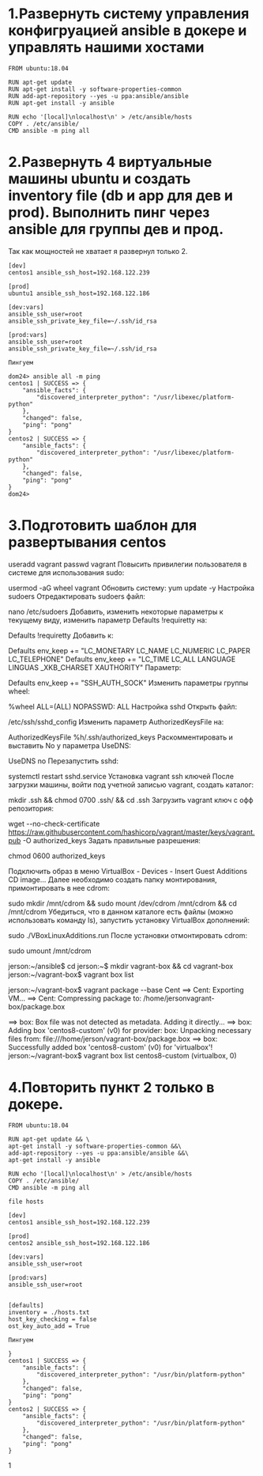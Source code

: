 # 1.Развернуть систему управления конфигруацией ansible в докере и управлять нашими хостами
```
FROM ubuntu:18.04

RUN apt-get update 
RUN apt-get install -y software-properties-common
RUN add-apt-repository --yes -u ppa:ansible/ansible
RUN apt-get install -y ansible

RUN echo '[local]\nlocalhost\n' > /etc/ansible/hosts
COPY . /etc/ansible/
CMD ansible -m ping all
```



# 2.Развернуть 4 виртуальные машины ubuntu и создать inventory file (db и app для дев и prod). Выполнить пинг через ansible для группы дев и прод.
Так как мощностей не хватает я развернул только 2.
```
[dev]
centos1 ansible_ssh_host=192.168.122.239

[prod]
ubuntu1 ansible_ssh_host=192.168.122.186 

[dev:vars] 
ansible_ssh_user=root
ansible_ssh_private_key_file=~/.ssh/id_rsa

[prod:vars]
ansible_ssh_user=root
ansible_ssh_private_key_file=~/.ssh/id_rsa

Пингуем 

dom24> ansible all -m ping
centos1 | SUCCESS => {
    "ansible_facts": {
        "discovered_interpreter_python": "/usr/libexec/platform-python"
    },
    "changed": false,
    "ping": "pong"
}
centos2 | SUCCESS => {
    "ansible_facts": {
        "discovered_interpreter_python": "/usr/libexec/platform-python"
    },
    "changed": false,
    "ping": "pong"
}
dom24> 
```


# 3.Подготовить шаблон для развертывания centos

useradd vagrant
passwd vagrant
Повысить привилегии пользователя в системе для использования sudo:

usermod -aG wheel vagrant
Обновить систему:
yum update -y
Настройка sudoers
Отредактировать sudoers файл: 

nano /etc/sudoers
Добавить, изменить некоторые параметры к текущему виду, изменить параметр Defaults !requiretty на:

Defaults   !requiretty
 Добавить к:

Defaults    env_keep += "LC_MONETARY LC_NAME LC_NUMERIC LC_PAPER LC_TELEPHONE"
Defaults    env_keep += "LC_TIME LC_ALL LANGUAGE LINGUAS _XKB_CHARSET XAUTHORITY"
 Параметр:

Defaults    env_keep += "SSH_AUTH_SOCK"
 Изменить параметры группы wheel:

%wheel  ALL=(ALL) NOPASSWD: ALL
Настройка sshd
Открыть файл:

/etc/ssh/sshd_config
Изменить параметр AuthorizedKeysFile на:

AuthorizedKeysFile  %h/.ssh/authorized_keys
 Раскомментировать и выставить No у параметра UseDNS:

UseDNS no
 Перезапустить sshd:

systemctl restart sshd.service
Установка vagrant ssh ключей
После загрузки машины, войти под учетной записью vagrant, создать каталог:

mkdir .ssh && chmod 0700 .ssh/ && cd .ssh
Загрузить vagrant ключ с офф репозитория:

wget --no-check-certificate https://raw.githubusercontent.com/hashicorp/vagrant/master/keys/vagrant.pub -O authorized_keys
Задать правильные разрешения:

chmod 0600 authorized_keys

Подключить образ в меню VirtualBox - Devices - Insert Guest Additions CD image... Далее необходимо создать папку монтирования, примонтировать в нее cdrom:

sudo mkdir /mnt/cdrom && sudo mount /dev/cdrom /mnt/cdrom && cd /mnt/cdrom
 Убедиться, что в данном каталоге есть файлы (можно использовать команду ls), запустить установку VirtualBox дополнений:

sudo ./VBoxLinuxAdditions.run
 После установки отмонтировать cdrom:

sudo umount /mnt/cdrom

jerson:~/ansible$ cd
jerson:~$ mkdir vagrant-box && cd vagrant-box
jerson:~/vagrant-box$ vagrant box list

jerson:~/vagrant-box$ vagrant package --base Cent
==> Cent: Exporting VM...
==> Cent: Compressing package to: /home/jersonvagrant-box/package.box

==> box: Box file was not detected as metadata. Adding it directly...
==> box: Adding box 'centos8-custom' (v0) for provider: 
    box: Unpacking necessary files from: file:///home/jerson/vagrant-box/package.box
==> box: Successfully added box 'centos8-custom' (v0) for 'virtualbox'!
jerson:~/vagrant-box$ vagrant box list
centos8-custom (virtualbox, 0)
# 4.Повторить пункт 2 только в докере.
```
FROM ubuntu:18.04

RUN apt-get update && \
apt-get install -y software-properties-common &&\
add-apt-repository --yes -u ppa:ansible/ansible &&\
apt-get install -y ansible

RUN echo '[local]\nlocalhost\n' > /etc/ansible/hosts
COPY . /etc/ansible/
CMD ansible -m ping all

file hosts

[dev]
centos1 ansible_ssh_host=192.168.122.239

[prod]
centos2 ansible_ssh_host=192.168.122.186 

[dev:vars]
ansible_ssh_user=root 

[prod:vars]
ansible_ssh_user=root


[defaults]
inventory = ./hosts.txt
host_key_checking = false 
ost_key_auto_add = True

Пингуем 

}
centos1 | SUCCESS => {
    "ansible_facts": {
        "discovered_interpreter_python": "/usr/bin/platform-python"
    }, 
    "changed": false, 
    "ping": "pong"
}
centos2 | SUCCESS => {
    "ansible_facts": {
        "discovered_interpreter_python": "/usr/bin/platform-python"
    }, 
    "changed": false, 
    "ping": "pong"
}
```
1
